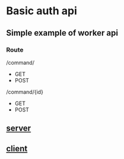 # Basic auth api

## Simple example of worker api

### Route

/command/
* GET
* POST

/command/{id}
* GET
* POST


## [server](server)

## [client](client)
